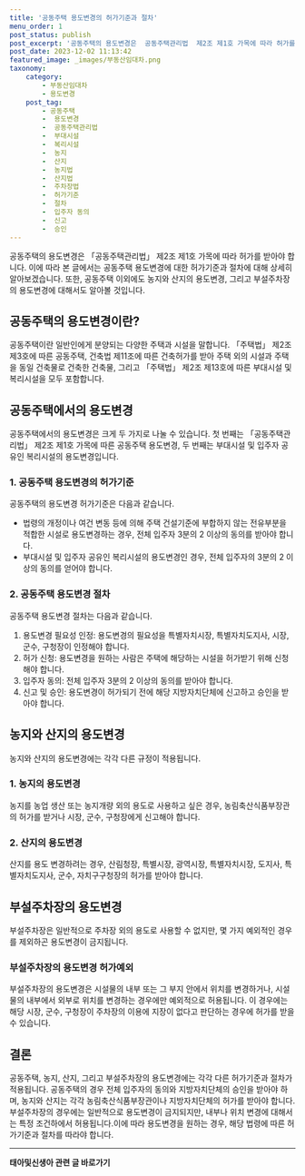 ```yaml
---
title: '공동주택 용도변경의 허가기준과 절차'
menu_order: 1
post_status: publish
post_excerpt: '공동주택의 용도변경은  공동주택관리법  제2조 제1호 가목에 따라 허가를 받아야 합니다. 이에 따라 본 글에서는 공동주택 용도변경에 대한 허가기준과 절차에 대해 상세히 알아보겠습니다. 또한, 공동주택 이외에도 농지와 산지의 용도변경, 그리고 부설주차장의 용도변경에 대해서도 알아볼 것입니다.'
post_date: 2023-12-02 11:13:42
featured_image: _images/부동산임대차.png
taxonomy:
    category:
        - 부동산임대차
        - 용도변경
    post_tag:
        - 공동주택
        -  용도변경
        -  공동주택관리법
        -  부대시설
        -  복리시설
        -  농지
        -  산지
        -  농지법
        -  산지법
        -  주차장법
        -  허가기준
        -  절차
        -  입주자 동의
        -  신고
        -  승인
---
```



공동주택의 용도변경은 「공동주택관리법」 제2조 제1호 가목에 따라 허가를 받아야 합니다. 이에 따라 본 글에서는 공동주택 용도변경에 대한 허가기준과 절차에 대해 상세히 알아보겠습니다. 또한, 공동주택 이외에도 농지와 산지의 용도변경, 그리고 부설주차장의 용도변경에 대해서도 알아볼 것입니다.

## 공동주택의 용도변경이란?
공동주택이란 일반인에게 분양되는 다양한 주택과 시설을 말합니다. 「주택법」 제2조 제3호에 따른 공동주택, 건축법 제11조에 따른 건축허가를 받아 주택 외의 시설과 주택을 동일 건축물로 건축한 건축물, 그리고 「주택법」 제2조 제13호에 따른 부대시설 및 복리시설을 모두 포함합니다.

## 공동주택에서의 용도변경
공동주택에서의 용도변경은 크게 두 가지로 나눌 수 있습니다. 첫 번째는 「공동주택관리법」 제2조 제1호 가목에 따른 공동주택 용도변경, 두 번째는 부대시설 및 입주자 공유인 복리시설의 용도변경입니다.

### 1. 공동주택 용도변경의 허가기준
공동주택의 용도변경 허가기준은 다음과 같습니다.
- 법령의 개정이나 여건 변동 등에 의해 주택 건설기준에 부합하지 않는 전유부분을 적합한 시설로 용도변경하는 경우, 전체 입주자 3분의 2 이상의 동의를 받아야 합니다.
- 부대시설 및 입주자 공유인 복리시설의 용도변경인 경우, 전체 입주자의 3분의 2 이상의 동의를 얻어야 합니다.

### 2. 공동주택 용도변경 절차
공동주택 용도변경 절차는 다음과 같습니다.
1. 용도변경 필요성 인정: 용도변경의 필요성을 특별자치시장, 특별자치도지사, 시장, 군수, 구청장이 인정해야 합니다.
2. 허가 신청: 용도변경을 원하는 사람은 주택에 해당하는 시설을 허가받기 위해 신청해야 합니다.
3. 입주자 동의: 전체 입주자 3분의 2 이상의 동의를 받아야 합니다.
4. 신고 및 승인: 용도변경이 허가되기 전에 해당 지방자치단체에 신고하고 승인을 받아야 합니다.

## 농지와 산지의 용도변경
농지와 산지의 용도변경에는 각각 다른 규정이 적용됩니다.

### 1. 농지의 용도변경
농지를 농업 생산 또는 농지개량 외의 용도로 사용하고 싶은 경우, 농림축산식품부장관의 허가를 받거나 시장, 군수, 구청장에게 신고해야 합니다.

### 2. 산지의 용도변경
산지를 용도 변경하려는 경우, 산림청장, 특별시장, 광역시장, 특별자치시장, 도지사, 특별자치도지사, 군수, 자치구구청장의 허가를 받아야 합니다.

## 부설주차장의 용도변경
부설주차장은 일반적으로 주차장 외의 용도로 사용할 수 없지만, 몇 가지 예외적인 경우를 제외하곤 용도변경이 금지됩니다.

### 부설주차장의 용도변경 허가예외
부설주차장의 용도변경은 시설물의 내부 또는 그 부지 안에서 위치를 변경하거나, 시설물의 내부에서 외부로 위치를 변경하는 경우에만 예외적으로 허용됩니다. 이 경우에는 해당 시장, 군수, 구청장이 주차장의 이용에 지장이 없다고 판단하는 경우에 허가를 받을 수 있습니다.

## 결론
공동주택, 농지, 산지, 그리고 부설주차장의 용도변경에는 각각 다른 허가기준과 절차가 적용됩니다. 공동주택의 경우 전체 입주자의 동의와 지방자치단체의 승인을 받아야 하며, 농지와 산지는 각각 농림축산식품부장관이나 지방자치단체의 허가를 받아야 합니다. 부설주차장의 경우에는 일반적으로 용도변경이 금지되지만, 내부나 위치 변경에 대해서는 특정 조건하에서 허용됩니다.이에 따라 용도변경을 원하는 경우, 해당 법령에 따른 허가기준과 절차를 따라야 합니다.
<!-- wp:separator -->
<hr class="wp-block-separator has-alpha-channel-opacity"/>
<!-- /wp:separator -->

<!-- wp:group {"backgroundColor":"base","layout":{"type":"constrained"}} -->
<div class="wp-block-group has-base-background-color has-background"><!-- wp:paragraph {"align":"center","fontSize":"medium"} -->
<p class="has-text-align-center has-large-font-size"><strong>태아및신생아 관련 글 바로가기</strong></p>
<!-- /wp:paragraph -->


<!-- wp:latest-posts
{"categories":[{"id":1496,"count":19,"description":"","link":"https://uknowlaw.com/category/%ed%83%9c%ec%95%84%eb%b0%8f%ec%8b%a0%ec%83%9d%ec%95%84/","name":"태아및신생아","slug":"태아및신생아","taxonomy":"category","parent":0,"meta":[],"_links":{"self":[{"href":"https://uknowlaw.com/wp-json/wp/v2/categories/1496"}],"collection":[{"href":"https://uknowlaw.com/wp-json/wp/v2/categories"}],"about":[{"href":"https://uknowlaw.com/wp-json/wp/v2/taxonomies/category"}],"wp:post_type":[{"href":"https://uknowlaw.com/wp-json/wp/v2/posts?categories=1496"}],"curies":[{"name":"wp","href":"https://api.w.org/{rel}","templated":true}]}}],"postsToShow":100,"excerptLength":28,"postLayout":"grid","columns":2,"featuredImageAlign":"left","featuredImageSizeSlug":"large","fontSize":"small"} /--></div>
<!-- /wp:group -->